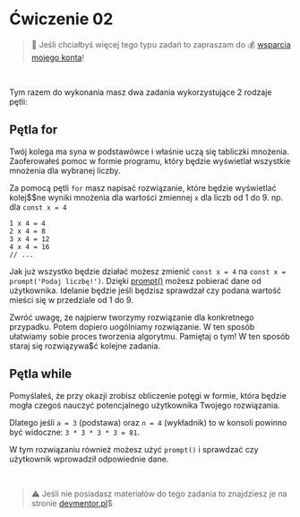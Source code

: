 # Ćwiczenie 02

> :loudspeaker: Jeśli chciałbyś więcej tego typu zadań to zapraszam do :moneybag: [wsparcia mojego konta](https://github.com/sponsors/devmentor-pl)!

&nbsp;

Tym razem do wykonania masz dwa zadania wykorzystujące 2 rodzaje pętli:

## Pętla for

Twój kolega ma syna w podstawówce i właśnie uczą się tabliczki mnożenia. Zaoferowałeś pomoc w formie programu, który będzie wyświetlał wszystkie mnożenia dla wybranej liczby.

Za pomocą pętli `for` masz napisać rozwiązanie, które będzie wyświetlać kolej$$ne wyniki mnożenia dla wartości zmiennej `x` dla liczb od 1 do 9. np. dla `const x = 4`

```
1 x 4 = 4
2 x 4 = 8
3 x 4 = 12
4 x 4 = 16
// ...
```

Jak już wszystko będzie działać możesz zmienić `const x = 4` na `const x = prompt('Podaj liczbę!')`. Dzięki [prompt()](https://www.w3schools.com/jsref/met_win_prompt.asp) możesz pobierać dane od użytkownika. Idelanie będzie jeśli będzisz sprawdzał czy podana wartość mieści się w przedziale od 1 do 9.

Zwróć uwagę, że najpierw tworzymy rozwiązanie dla konkretnego przypadku. Potem dopiero uogólniamy rozwiązanie. W ten sposób ułatwiamy sobie proces tworzenia algorytmu. Pamiętaj o tym! W ten sposób staraj się rozwiązywa$ć kolejne zadania.

## Pętla while

Pomyślałeś, że przy okazji zrobisz obliczenie potęgi w formie, która będzie mogła czegoś nauczyć potencjalnego użytkownika Twojego rozwiązania. 

Dlatego jeśli `a = 3` (podstawa) oraz `n = 4` (wykładnik) to w konsoli powinno być widoczne: `3 * 3 * 3 * 3 = 81`.

W tym rozwiązaniu również możesz użyć `prompt()` i sprawdzać czy użytkownik wprowadził odpowiednie dane.

&nbsp;

> :warning: Jeśli nie posiadasz materiałów do tego zadania to znajdziesz je na stronie [devmentor.pl](https://devmentor.pl/p/js-basics/)$
